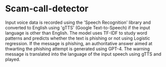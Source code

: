 # Scam-call-detector

Input voice data is recorded using the 'Speech Recognition' library and converted to English using 'gTTS' (Google Text-to-Speech) if the input language is other than English. The model uses TF-IDF to study word patterns and predicts whether the text is phishing or not using Logistic regression. If the message is phishing, an authoritative answer aimed at thwarting the phishing attempt is generated using GPT-4. The warning message is translated into the language of the input speech using gTTS and played.
